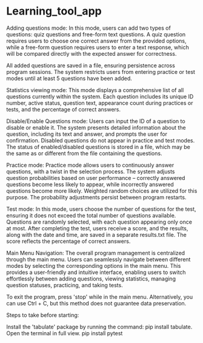 # Learning_tool_app

Adding questions mode:
In this mode, users can add two types of questions: quiz questions and free-form text questions. A quiz question requires users to choose one correct answer from the provided options, while a free-form question requires users to enter a text response, which will be compared directly with the expected answer for correctness.

All added questions are saved in a file, ensuring persistence across program sessions. The system restricts users from entering practice or test modes until at least 5 questions have been added.

Statistics viewing mode:
This mode displays a comprehensive list of all questions currently within the system. Each question includes its unique ID number, active status, question text, appearance count during practices or tests, and the percentage of correct answers.

Disable/Enable Questions mode:
Users can input the ID of a question to disable or enable it. The system presents detailed information about the question, including its text and answer, and prompts the user for confirmation. Disabled questions do not appear in practice and test modes. The status of enabled/disabled questions is stored in a file, which may be the same as or different from the file containing the questions.

Practice mode:
Practice mode allows users to continuously answer questions, with a twist in the selection process. The system adjusts question probabilities based on user performance – correctly answered questions become less likely to appear, while incorrectly answered questions become more likely. Weighted random choices are utilized for this purpose. The probability adjustments persist between program restarts.

Test mode:
In this mode, users choose the number of questions for the test, ensuring it does not exceed the total number of questions available. Questions are randomly selected, with each question appearing only once at most. After completing the test, users receive a score, and the results, along with the date and time, are saved in a separate results.txt file. The score reflects the percentage of correct answers.

Main Menu Navigation:
The overall program management is centralized through the main menu. Users can seamlessly navigate between different modes by selecting the corresponding options in the main menu. This provides a user-friendly and intuitive interface, enabling users to switch effortlessly between adding questions, viewing statistics, managing question statuses, practicing, and taking tests.

To exit the program, press 'stop' while in the main menu. Alternatively, you can use Ctrl + C, but this method does not guarantee data preservation.

Steps to take before starting:

Install the 'tabulate' package by running the command: pip install tabulate.
Open the terminal in full view.
pip install pytest
